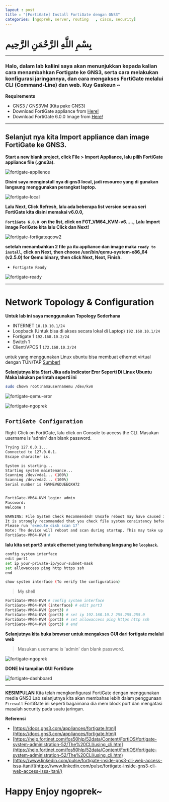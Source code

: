 ```yaml
---
layout : post
title : "[FortiGate] Install FortiGate dengan GNS3"
categories: [ngoprek, server, routing   , cisco, security]
---
```

# بِسْمِ اللَّهِ الرَّحْمَنِ الرَّحِيم
---

### Halo, dalam lab kaliini saya akan menunjukkan kepada kalian cara menambahkan Fortigate ke GNS3, serta cara melakukan konfigurasi jaringannya, dan cara mengakses FortiGate melalui CLI (Command-Line) dan web. Kuy Gaskeun ~


**Requirements**
* GNS3 / GNS3VM (Kita pake GNS3)
* Download FortiGate appliance from [Here!](https://docs.gns3.com/appliances/fortigate.html)
* Download FortiGate 6.0.0 Image from [Here!](https://help.fortinet.com/fos50hlp/56/Content/FortiOS/fortigate-virtual-fortios/VM%20Platforms/download-vm-deploy-pkg.htm)

---

## Selanjut nya kita Import appliance dan image FortiGate ke GNS3.

**Start a new blank project, click File > Import Appliance, lalu pilih FortiGate appliance file (.gns3a).**

![fortigate-applience](https://raw.githubusercontent.com/ammarun11/ammarun11.github.io/master/static/img/_posts/fortigate-import.png)

**Disini saya menginstall nya di gns3 local, jadi resource yang di gunakan langsung menggunakan perangkat laptop.**

![fortigate-local](https://raw.githubusercontent.com/ammarun11/ammarun11.github.io/master/static/img/_posts/fortigate-local.png)

**Lalu Next, Click Refresh, lalu ada beberapa list version semua seri FortiGate kita disini memakai v6.0.0,**


 **`FortiGate 6.0.0 `on the list, click on FGT_VM64_KVM-v6....., Lalu Import image ForiGate kita lalu Click dan Next!**

![fortigate-fortigateqcow2](https://raw.githubusercontent.com/ammarun11/ammarun11.github.io/master/static/img/_posts/fortigate-fortigateqcow2.png)

**setelah menambahkan 2 file ya itu appliance dan image maka `ready to install`, click on Next, then choose /usr/bin/qemu-system-x86_64 (v2.5.0) for Qemu binary, then click Next, Next, Finish.**

* `Fortigate Ready`

![fortigate-ready](https://raw.githubusercontent.com/ammarun11/ammarun11.github.io/master/static/img/_posts/fortigate-ready.png)

---

# **Network Topology & Configuration**

**Untuk lab ini saya menggunakan Topology Sederhana**
* INTERNET `10.10.10.1/24`
* Loopback (Untuk bisa di akses secara lokal di Laptop) `192.168.10.1/24`
* Fortigate 1 `192.168.10.2/24`
* Switch 1
* Client/VPCS 1 `172.168.10.2/24`

untuk yang menggunakan Linux ubuntu bisa membuat ethernet virtual dengan TUN/TAP
 [Sumber!](http://www.sibro21.org/2016/08/menghubungkan-gns3-ke-internet-di.html)

**Selanjutnya kita Start Jika ada Indicator Eror Seperti Di Linux Ubuntu Maka lakukan perintah seperti ini**

```BASH
sudo chown root:namausernamemu /dev/kvm
```
![fortigate-qemu-eror](https://raw.githubusercontent.com/ammarun11/ammarun11.github.io/master/static/img/_posts/fortigate-qemu-eror.png)

![fortigate-ngoprek](https://raw.githubusercontent.com/ammarun11/ammarun11.github.io/master/static/img/_posts/fortigate-ngoprek.png)

## `FortiGate Configuration`

Right-Click on FortiGate, lalu click on Console to access the CLI. Masukan username is 'admin' dan blank password.

```BASH
Trying 127.0.0.1...
Connected to 127.0.0.1.
Escape character is.

System is starting...
Starting system maintenance...
Scanning /dev/vda1... (100%)  
Scanning /dev/vda2... (100%)   
Serial number is FGVMEVGDUEEQXH72


FortiGate-VM64-KVM login: admin
Password: 
Welcome !

WARNING: File System Check Recommended! Unsafe reboot may have caused inconsistency in disk drive.
It is strongly recommended that you check file system consistency before proceeding.
Please run 'execute disk scan 17'
Note: The device will reboot and scan during startup. This may take up to an hour
FortiGate-VM64-KVM #
```

**lalu kita set port3 untuk ethernet yang terhubung langsung ke `loopback`.**

```BASH
config system interface
edit port1
set ip your-private-ip/your-subnet-mask
set allowaccess ping http https ssh
end

show system interface (To verify the configuration)
```
> My shell
```BASH
FortiGate-VM64-KVM # config system interface 
FortiGate-VM64-KVM (interface) # edit port3
FortiGate-VM64-KVM (port3) # 
FortiGate-VM64-KVM (port3) # set ip 192.168.10.2 255.255.255.0
FortiGate-VM64-KVM (port3) # set allowaccess ping https http ssh 
FortiGate-VM64-KVM (port3) # end
```

**Selanjutnya kita buka browser untuk mengakses GUI dari fortigate melalui web**

> Masukan username is 'admin' dan blank password.

![fortigate-ngoprek](https://raw.githubusercontent.com/ammarun11/ammarun11.github.io/master/static/img/_posts/fortigate-login.png)

**DONE Ini tampilan GUI FortiGate**

![fortigate-dashboard](https://raw.githubusercontent.com/ammarun11/ammarun11.github.io/master/static/img/_posts/fortigate-dashboard.png)

---
**KESIMPULAN**
Kita telah mengkonfigurasi FortiGate dengan menggunakan media GNS3 Lab selanjutnya kita akan membahas lebih dalam penggunaan `Firewall` FortiGate ini seperti bagaimana dia mem block port dan mengatasi masalah security pada suatu jaringan.



**Referensi**
* [https://docs.gns3.com/appliances/fortigate.html](https://docs.gns3.com/appliances/fortigate.html)
* [https://help.fortinet.com/fos50hlp/52data/Content/FortiOS/fortigate-system-administration-52/The%20CLI/using_cli.htm](https://help.fortinet.com/fos50hlp/52data/Content/FortiOS/fortigate-system-administration-52/The%20CLI/using_cli.htm)
* [https://www.linkedin.com/pulse/fortigate-inside-gns3-cli-web-access-issa-itani/](https://www.linkedin.com/pulse/fortigate-inside-gns3-cli-web-access-issa-itani/)

# Happy Enjoy ngoprek~
